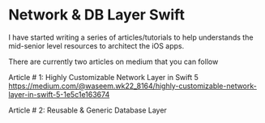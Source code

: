 # Network & DB Layer Swift

I have started writing a series of articles/tutorials to help understands the mid-senior level resources to architect the iOS apps. 

There are currently two articles on medium that you can follow

Article # 1: Highly Customizable Network Layer in Swift 5
https://medium.com/@waseem.wk22_8164/highly-customizable-network-layer-in-swift-5-1e5c1e163674



Article # 2: Reusable & Generic Database Layer
<coming soon>

